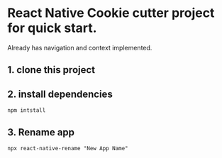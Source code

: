 # React Native Cookie cutter project for quick start.

Already has navigation and context implemented.

## 1. clone this project

## 2. install dependencies
`npm intstall`

## 3. Rename app
`npx react-native-rename "New App Name"`